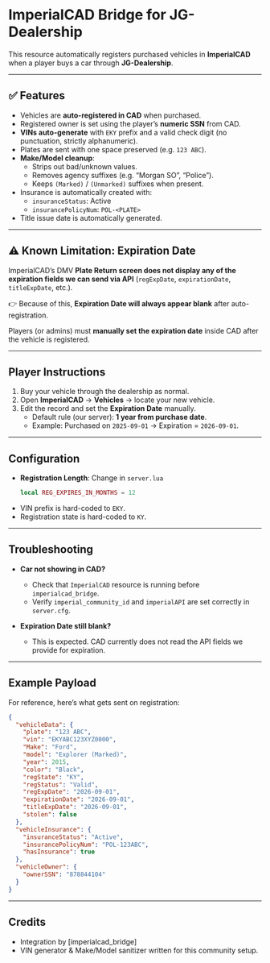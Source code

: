 # ImperialCAD Bridge for JG-Dealership

This resource automatically registers purchased vehicles in **ImperialCAD** when a player buys a car through **JG-Dealership**.  

---

## ✅ Features

- Vehicles are **auto-registered in CAD** when purchased.
- Registered owner is set using the player’s **numeric SSN** from CAD.
- **VINs auto-generate** with `EKY` prefix and a valid check digit (no punctuation, strictly alphanumeric).
- Plates are sent with one space preserved (e.g. `123 ABC`).
- **Make/Model cleanup**:  
  - Strips out bad/unknown values.  
  - Removes agency suffixes (e.g. “Morgan SO”, “Police”).  
  - Keeps `(Marked)` / `(Unmarked)` suffixes when present.
- Insurance is automatically created with:
  - `insuranceStatus`: Active  
  - `insurancePolicyNum`: `POL-<PLATE>`  
- Title issue date is automatically generated.

---

## ⚠️ Known Limitation: Expiration Date

ImperialCAD’s DMV **Plate Return screen does not display any of the expiration fields we can send via API** (`regExpDate`, `expirationDate`, `titleExpDate`, etc.).

👉 Because of this, **Expiration Date will always appear blank** after auto-registration.  

Players (or admins) must **manually set the expiration date** inside CAD after the vehicle is registered.

---

## Player Instructions

1. Buy your vehicle through the dealership as normal.  
2. Open **ImperialCAD** → **Vehicles** → locate your new vehicle.  
3. Edit the record and set the **Expiration Date** manually.  
   - Default rule (our server): **1 year from purchase date**.  
   - Example: Purchased on `2025-09-01` → Expiration = `2026-09-01`.

---

## Configuration

- **Registration Length**: Change in `server.lua`  
  ```lua
  local REG_EXPIRES_IN_MONTHS = 12
  ```
- VIN prefix is hard-coded to `EKY`.
- Registration state is hard-coded to `KY`.

---

## Troubleshooting

- **Car not showing in CAD?**  
  - Check that `ImperialCAD` resource is running before `imperialcad_bridge`.  
  - Verify `imperial_community_id` and `imperialAPI` are set correctly in `server.cfg`.

- **Expiration Date still blank?**  
  - This is expected. CAD currently does not read the API fields we provide for expiration.

---

## Example Payload

For reference, here’s what gets sent on registration:

```json
{
  "vehicleData": {
    "plate": "123 ABC",
    "vin": "EKYABC123XYZ0000",
    "Make": "Ford",
    "model": "Explorer (Marked)",
    "year": 2015,
    "color": "Black",
    "regState": "KY",
    "regStatus": "Valid",
    "regExpDate": "2026-09-01",
    "expirationDate": "2026-09-01",
    "titleExpDate": "2026-09-01",
    "stolen": false
  },
  "vehicleInsurance": {
    "insuranceStatus": "Active",
    "insurancePolicyNum": "POL-123ABC",
    "hasInsurance": true
  },
  "vehicleOwner": {
    "ownerSSN": "878844104"
  }
}
```

---

## Credits

- Integration by [imperialcad_bridge]  
- VIN generator & Make/Model sanitizer written for this community setup.  
